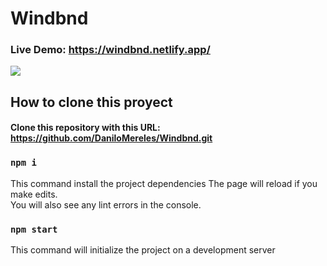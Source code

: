 # Windbnd 

### Live Demo: https://windbnd.netlify.app/

<img src = "https://i.imgur.com/IJHkWBR.png"/>

## How to clone this proyect

#### Clone this repository with this URL: https://github.com/DaniloMereles/Windbnd.git

### `npm i`
This command install the project dependencies
The page will reload if you make edits.\
You will also see any lint errors in the console.

### `npm start`
This command will initialize the project on a development server
